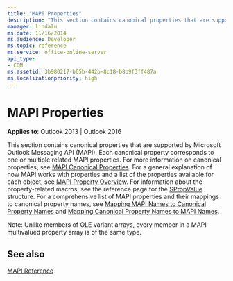 ```yaml
---
title: "MAPI Properties"
description: "This section contains canonical properties that are supported by MAPI, each of which corresponds to one or multiple related MAPI properties."
manager: lindalu
ms.date: 11/16/2014
ms.audience: Developer
ms.topic: reference
ms.service: office-online-server
api_type:
- COM
ms.assetid: 3b980217-b65b-442b-8c18-b8b9f3ff487a
ms.localizationpriority: high
---
```


# MAPI Properties

 
  
**Applies to**: Outlook 2013 | Outlook 2016 
  
This section contains canonical properties that are supported by Microsoft Outlook Messaging API (MAPI). Each canonical property corresponds to one or multiple related MAPI properties. For more information on canonical properties, see [MAPI Canonical Properties](mapi-canonical-properties.md). For a general explanation of how MAPI works with properties and a list of the properties available for each object, see [MAPI Property Overview](mapi-property-overview.md). For information about the property-related macros, see the reference page for the [SPropValue](spropvalue.md) structure. For a comprehensive list of MAPI properties and their mappings to canonical property names, see [Mapping MAPI Names to Canonical Property Names](mapping-mapi-names-to-canonical-property-names.md) and [Mapping Canonical Property Names to MAPI Names](mapping-canonical-property-names-to-mapi-names.md). 
  
Note: Unlike members of OLE variant arrays, every member in a MAPI multivalued property array is of the same type. 
  
## See also



[MAPI Reference](mapi-reference.md)

